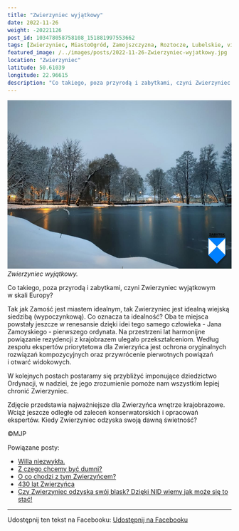 ```yaml
---
title: "Zwierzyniec wyjątkowy"
date: 2022-11-26
weight: -20221126
post_id: 103478058758108_151881997553662
tags: [Zwierzyniec, MiastoOgród, Zamojszczyzna, Roztocze, Lubelskie, villarestituta, turystyka, dziedzictwo, zabytki, krajobrazy]
featured_image: /../images/posts/2022-11-26-Zwierzyniec-wyjatkowy.jpg
location: "Zwierzyniec"
latitude: 50.61039
longitude: 22.96615
description: "Co takiego, poza przyrodą i zabytkami, czyni Zwierzyniec wyjątkowym w skali Europy?..."
---
```


![Zwierzyniec wyjątkowy.](/images/posts/2022-11-26-Zwierzyniec-wyjatkowy.jpg)
*Zwierzyniec wyjątkowy.*

Co takiego, poza przyrodą i zabytkami, czyni Zwierzyniec wyjątkowym w skali Europy?

Tak jak Zamość jest miastem idealnym, tak Zwierzyniec jest idealną wiejską siedzibą (wypoczynkową). Co oznacza ta idealność? Oba te miejsca powstały jeszcze w renesansie dzięki idei tego samego człowieka - Jana Zamoyskiego - pierwszego ordynata.
Na przestrzeni lat harmonijne powiązanie rezydencji z krajobrazem ulegało przekształceniom. Według zespołu ekspertów priorytetowa dla Zwierzyńca jest ochrona oryginalnych rozwiązań kompozycyjnych oraz przywrócenie pierwotnych powiązań i otwarć widokowych.

W kolejnych postach postaramy się przybliżyć imponujące dziedzictwo Ordynacji, w nadziei, że jego zrozumienie pomoże nam wszystkim lepiej chronić Zwierzyniec.

Zdjęcie przedstawia najważniejsze dla Zwierzyńca wnętrze krajobrazowe. Wciąż jeszcze odległe od zaleceń konserwatorskich i opracowań ekspertów. Kiedy Zwierzyniec odzyska swoją dawną świetność?



©MJP

Powiązane posty:
- [Willa niezwykła.](/posts/Willa-niezwykla)
- [Z czego chcemy być dumni?](/posts/Z-czego-chcemy-byc-dumni)
- [O co chodzi z tym Zwierzyńcem?](/posts/O-co-chodzi-z-tym-Zwierzyncem)
- [430 lat Zwierzyńca](/posts/430-lat-Zwierzynca)
- [Czy Zwierzyniec odzyska swój blask? Dzięki NID wiemy jak może się to stać!](/posts/Czy-Zwierzyniec-odzyska-swoj-blask-Dzieki-NID-wiemy-jak)


---

Udostępnij ten tekst na Facebooku:
[Udostępnij na Facebooku](https://www.facebook.com/sharer/sharer.php?u=https://stowarzyszeniewachniewskiej.pl/posts/Zwierzyniec-wyjatkowy)

<script type="application/ld+json">
{
  "@context": "https://schema.org",
  "@type": "BlogPosting",
  "headline": "Zwierzyniec wyjątkowy.",
  "datePublished": "2022-11-26",
  "dateModified": "2022-11-26",
  "author": {
    "@type": "Person",
    "name": "Michał Jan Patyk"
  },
  "publisher": {
    "@type": "Organization",
    "name": "Stowarzyszenie im. Aleksandry Wachniewskiej",
    "logo": {
      "@type": "ImageObject",
      "url": "https://stowarzyszeniewachniewskiej.pl/images/logo/logo.svg"
    }
  },
  "mainEntityOfPage": {
    "@type": "WebPage",
    "@id": "https://stowarzyszeniewachniewskiej.pl/posts/Zwierzyniec-wyjatkowy"
  },
  "image": {
    "@type": "ImageObject",
    "url": "https://stowarzyszeniewachniewskiej.pl/images/posts/2022-11-26-Zwierzyniec-wyjatkowy.jpg"
  },
  "articleSection": "Dziedzictwo Kulturowe i Zabytki",
  "keywords": "Zwierzyniec, MiastoOgród, Zamojszczyzna, Roztocze, Lubelskie, villarestituta, turystyka, dziedzictwo, zabytki, krajobrazy",
  "wordCount": 118,
  "articleBody": "Co takiego, poza przyrodą i zabytkami, czyni Zwierzyniec wyjątkowym w skali Europy?\n\nTak jak Zamość jest miastem idealnym, tak Zwierzyniec jest idealną wiejską siedzibą (wypoczynkową). Co oznacza ta idealność? Oba te miejsca powstały jeszcze w renesansie dzięki idei tego samego człowieka - Jana Zamoyskiego - pierwszego ordynata. \nNa przestrzeni lat harmonijne powiązanie rezydencji z krajobrazem ulegało przekształceniom. Według zespołu ekspertów priorytetowa dla Zwierzyńca jest ochrona oryginalnych rozwiązań kompozycyjnych oraz przywrócenie pierwotnych powiązań i otwarć widokowych.\n\nW kolejnych postach postaramy się przybliżyć imponujące dziedzictwo Ordynacji, w nadziei, że jego zrozumienie pomoże nam wszystkim lepiej chronić Zwierzyniec.\n\nZdjęcie przedstawia najważniejsze dla Zwierzyńca wnętrze krajobrazowe. Wciąż jeszcze odległe od zaleceń konserwatorskich i opracowań ekspertów. Kiedy Zwierzyniec odzyska swoją dawną świetność?\n \n         \n\n©MJP",
  "description": "Odkryj piękno Zwierzyńca i jego zabytki.",
  "copyrightHolder": {
    "@type": "Person",
    "name": "Michał Jan Patyk"
  }
}
</script>
<script type="application/ld+json">
{
  "@context": "https://schema.org",
  "@type": "BreadcrumbList",
  "itemListElement": [
    {
      "@type": "ListItem",
      "position": 1,
      "name": "Home",
      "item": "https://stowarzyszeniewachniewskiej.pl"
    },
    {
      "@type": "ListItem",
      "position": 2,
      "name": "posts",
      "item": "https://stowarzyszeniewachniewskiej.pl/posts"
    },
    {
      "@type": "ListItem",
      "position": 3,
      "name": "Zwierzyniec wyjątkowy.",
      "item": "https://stowarzyszeniewachniewskiej.pl/posts/Zwierzyniec-wyjatkowy"
    }
  ]
}
</script>

